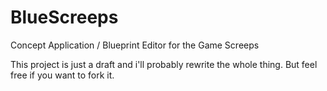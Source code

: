 # BlueScreeps
Concept Application / Blueprint Editor for the Game Screeps

This project is just a draft and i'll probably rewrite the whole thing. But feel free if you want to fork it.
